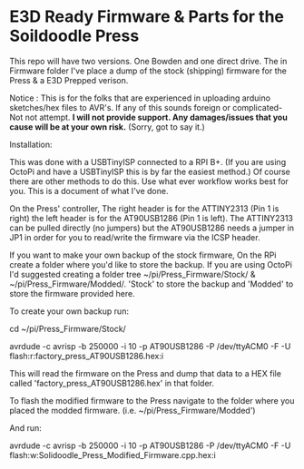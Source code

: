 # E3D Ready Firmware & Parts for the Soildoodle Press

This repo will have two versions. One Bowden and one direct drive. The in Firmware folder I've place a dump of the stock (shipping) firmware for the Press & a E3D Prepped verison. 

Notice : This is for the folks that are experienced in uploading arduino sketches/hex files to AVR's. If any of this sounds foreign or complicated- Not not attempt. <b>I will not provide support. Any damages/issues that you cause will be at your own risk.</b> (Sorry, got to say it.)

Installation:

This was done with a USBTinyISP connected to a RPI B+. (If you are using OctoPi and have a USBTinyISP this is by far the easiest method.) Of course there are other methods to do this. Use what ever workflow works best for you. This is a document of what I've done.

On the Press' controller, The right header is for the ATTINY2313 (Pin 1 is right) the left header is for the AT90USB1286 (Pin 1 is left). The ATTINY2313 can be pulled directly (no jumpers) but the AT90USB1286 needs a jumper in JP1 in order for you to read/write the firmware via the ICSP header.

If you want to make your own backup of the stock firmware, On the RPi create a folder where you'd like to store the backup. If you are using OctoPi I'd suggested creating a folder tree ~/pi/Press_Firmware/Stock/ & ~/pi/Press_Firmware/Modded/. 'Stock' to store the backup and 'Modded' to store the firmware provided here. 

To create your own backup run:

cd ~/pi/Press_Firmware/Stock/

avrdude -c avrisp -b 250000 -i 10 -p AT90USB1286 -P /dev/ttyACM0 -F -U flash:r:factory_press_AT90USB1286.hex:i

This will read the firmware on the Press and dump that data to a HEX file called 'factory_press_AT90USB1286.hex' in that folder.

To flash the modified firmware to the Press navigate to the folder where you placed the modded firmware. (i.e. ~/pi/Press_Firmware/Modded')

And run: 

avrdude -c avrisp -b 250000 -i 10 -p AT90USB1286 -P /dev/ttyACM0 -F -U flash:w:Solidoodle_Press_Modified_Firmware.cpp.hex:i

